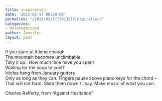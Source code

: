 ```yaml
---
title: inspiration
date: '2013-03-17 00:00:00'
permalink: "/2013/03/17/2013217inspiration/"
categories:
- Uncategorized
author: Jennifer
layout: post
---
```


If you stare at it long enough  
The mountain becomes unclimbable.&nbsp;  
Tally it up. &nbsp;How much time have you spent&nbsp;  
Waiting for the soup to cool?  
Icicles hang from January gutters  
Only as long as they can. Fingers pause above piano keys for the chord &#8211;  
That will not form. Slam them down / I say. Make music of what you can.&nbsp;

Charles Rafferty, from &#8220;Against Hesitation&#8221;</p>

<div class="sqs-image sqs-empty">
  <div class="sqs-image-content">
  </div>
</div>

